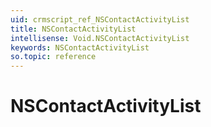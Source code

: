 ```yaml
---
uid: crmscript_ref_NSContactActivityList
title: NSContactActivityList
intellisense: Void.NSContactActivityList
keywords: NSContactActivityList
so.topic: reference
---
```


# NSContactActivityList
